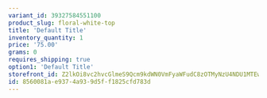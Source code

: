 ```yaml
---
variant_id: 39327584551100
product_slug: floral-white-top
title: 'Default Title'
inventory_quantity: 1
price: '75.00'
grams: 0
requires_shipping: true
option1: 'Default Title'
storefront_id: Z2lkOi8vc2hvcGlmeS9Qcm9kdWN0VmFyaWFudC8zOTMyNzU4NDU1MTEwMA==
id: 8560081a-e937-4a93-9d5f-f1825cfd783d
---
```

